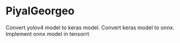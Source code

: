 # PiyalGeorgeo
Convert yolov4 model to keras model. Convert keras model to onnx. Implement onnx model in tensorrt
